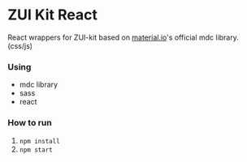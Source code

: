 # ZUI Kit React
React wrappers for ZUI-kit based on [material.io](https://material.io)'s official mdc library. (css/js)

### Using
- mdc library
- sass
- react

### How to run
1. `npm install`
2. `npm start`

